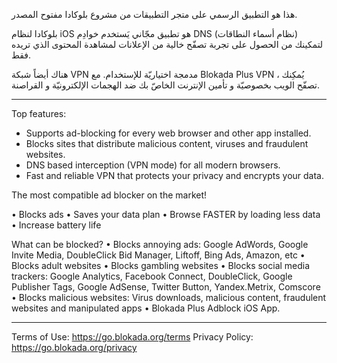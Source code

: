 هذا هو التطبيق الرسمي على متجر التطبيقات من مشروع بلوكادا مفتوح المصدر.

بلوكادا لنظام iOS هو تطبيق مجّاني يَستخدم خوادِم DNS (نظام أسماء النطاقات) لتمكينك من الحصول على تجربة تصفّح خالية من الإعلانات لمشاهدة المحتوى الذي تريده فقط.

هناك أيضاً شبكة VPN مدمجة اختياريّة للإستخدام. مع Blokada Plus VPN ، يُمكِنك تصفّح الويب بخصوصيّة و تأمين الإنترنت الخاصّ بك ضد الهجمات الإلكترونيّة و القراصنة.

----

Top features:

- Supports ad-blocking for every web browser and other app installed.
- Blocks sites that distribute malicious content, viruses and fraudulent websites.
- DNS based interception (VPN mode) for all modern browsers.
- Fast and reliable VPN that protects your privacy and encrypts your data.

The most compatible ad blocker on the market!

• Blocks ads • Saves your data plan • Browse FASTER by loading less data • Increase battery life

What can be blocked? • Blocks annoying ads: Google AdWords, Google Invite Media, DoubleClick Bid Manager, Liftoff, Bing Ads, Amazon, etc • Blocks adult websites • Blocks gambling websites • Blocks social media trackers: Google Analytics, Facebook Connect, DoubleClick, Google Publisher Tags, Google AdSense, Twitter Button, Yandex.Metrix, Comscore • Blocks malicious websites: Virus downloads, malicious content, fraudulent websites and manipulated apps • Blokada Plus Adblock iOS App.

----

Terms of Use: https://go.blokada.org/terms Privacy Policy: https://go.blokada.org/privacy
